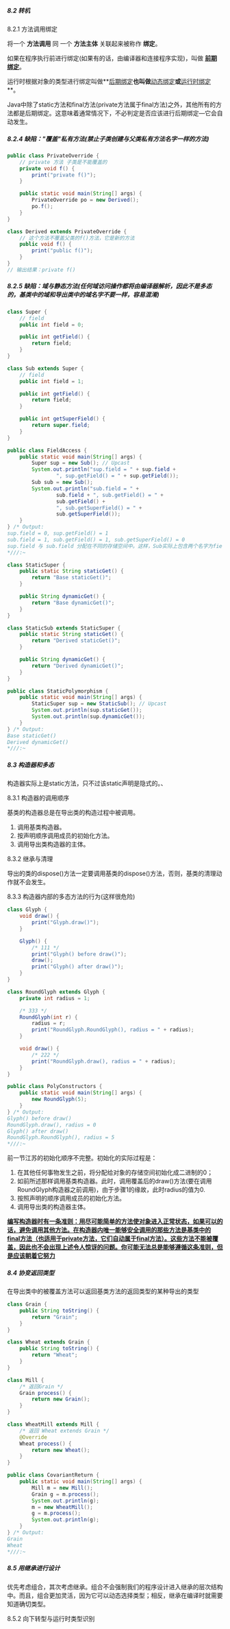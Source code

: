 ##### 8.2 转机

8.2.1 方法调用绑定

将一个 **方法调用** 同 一个 **方法主体** 关联起来被称作 **绑定**。

如果在程序执行前进行绑定(如果有的话，由编译器和连接程序实现)，叫做 **<u>前期绑定</u>**。

运行时根据对象的类型进行绑定叫做**<u>后期绑定</u>**也叫做**<u>动态绑定</u>**或**<u>运行时绑定</u>**。

Java中除了static方法和final方法(private方法属于final方法)之外，其他所有的方法都是后期绑定。这意味着通常情况下，不必判定是否应该进行后期绑定—它会自动发生。



##### 8.2.4 缺陷："覆盖"私有方法(禁止子类创建与父类私有方法名字一样的方法)

```java
public class PrivateOverride {
    // private 方法 子类是不能覆盖的
    private void f() {
        print("private f()");
    }

    public static void main(String[] args) {
        PrivateOverride po = new Derived();
        po.f();
    }
}

class Derived extends PrivateOverride {
    // 这个方法不覆盖父类的f()方法，它是新的方法
    public void f() {
        print("public f()");
    }
}
// 输出结果：private f()
```

##### 8.2.5 缺陷：域与静态方法(任何域访问操作都将由编译器解析，因此不是多态的，基类中的域和导出类中的域名字不要一样，容易混淆)

```java
class Super {
  	// field
    public int field = 0;

    public int getField() {
        return field;
    }
}

class Sub extends Super {
  	// field
    public int field = 1;

    public int getField() {
        return field;
    }

    public int getSuperField() {
        return super.field;
    }
}

public class FieldAccess {
    public static void main(String[] args) {
        Super sup = new Sub(); // Upcast
        System.out.println("sup.field = " + sup.field +
                ", sup.getField() = " + sup.getField());
        Sub sub = new Sub();
        System.out.println("sub.field = " +
                sub.field + ", sub.getField() = " +
                sub.getField() +
                ", sub.getSuperField() = " +
                sub.getSuperField());
    }
} /* Output:
sup.field = 0, sup.getField() = 1
sub.field = 1, sub.getField() = 1, sub.getSuperField() = 0
sup.field 与 sub.field 分配在不同的存储空间中。这样，Sub实际上包含两个名字为field的域。
*///:~

class StaticSuper {
    public static String staticGet() {
        return "Base staticGet()";
    }

    public String dynamicGet() {
        return "Base dynamicGet()";
    }
}

class StaticSub extends StaticSuper {
    public static String staticGet() {
        return "Derived staticGet()";
    }

    public String dynamicGet() {
        return "Derived dynamicGet()";
    }
}

public class StaticPolymorphism {
    public static void main(String[] args) {
        StaticSuper sup = new StaticSub(); // Upcast
        System.out.println(sup.staticGet());
        System.out.println(sup.dynamicGet());
    }
} /* Output:
Base staticGet()
Derived dynamicGet()
*///:~
```



##### 8.3 构造器和多态

构造器实际上是static方法，只不过该static声明是隐式的。、

8.3.1 构造器的调用顺序

基类的构造器总是在导出类的构造过程中被调用。

1. 调用基类构造器。
2. 按声明顺序调用成员的初始化方法。
3. 调用导出类构造器的主体。

8.3.2 继承与清理

导出的类的dispose()方法一定要调用基类的dispose()方法，否则，基类的清理动作就不会发生。

8.3.3 构造器内部的多态方法的行为(这样很危险)

```java
class Glyph {
    void draw() {
        print("Glyph.draw()");
    }

    Glyph() {
        /* 111 */
        print("Glyph() before draw()");
        draw();
        print("Glyph() after draw()");
    }
}

class RoundGlyph extends Glyph {
    private int radius = 1;

    /* 333 */
    RoundGlyph(int r) {
        radius = r;
        print("RoundGlyph.RoundGlyph(), radius = " + radius);
    }

    void draw() {
        /* 222 */
        print("RoundGlyph.draw(), radius = " + radius);
    }
}

public class PolyConstructors {
    public static void main(String[] args) {
        new RoundGlyph(5);
    }
} /* Output:
Glyph() before draw()
RoundGlyph.draw(), radius = 0
Glyph() after draw()
RoundGlyph.RoundGlyph(), radius = 5
*///:~
```

前一节江苏的初始化顺序不完整。初始化的实际过程是：

1. 在其他任何事物发生之前，将分配给对象的存储空间初始化成二进制的0；
2. 如前所述那样调用基类构造器。此时，调用覆盖后的draw()方法(要在调用RoundGlyph构造器之前调用)，由于步骤1的缘故，此时radius的值为0.
3. 按照声明的顺序调用成员的初始化方法。
4. 调用导出类的构造器主体。

**<u>编写构造器时有一条准则：用尽可能简单的方法使对象进入正常状态，如果可以的话，避免调用其他方法。在构造器内唯一能够安全调用的那些方法是基类中的final方法（也适用于private方法，它们自动属于final方法）。这些方法不能被覆盖，因此也不会出现上述令人惊讶的问题。你可能无法总是能够遵循这条准则，但是应该朝着它努力</u>**

##### 8.4 协变返回类型

在导出类中的被覆盖方法可以返回基类方法的返回类型的某种导出的类型

```java
class Grain {
    public String toString() {
        return "Grain";
    }
}

class Wheat extends Grain {
    public String toString() {
        return "Wheat";
    }
}

class Mill {
  	/* 返回Grain */
    Grain process() {
        return new Grain();
    }
}

class WheatMill extends Mill {
    /* 返回 Wheat extends Grain */
    @Override
    Wheat process() {
        return new Wheat();
    }
}

public class CovariantReturn {
    public static void main(String[] args) {
        Mill m = new Mill();
        Grain g = m.process();
        System.out.println(g);
        m = new WheatMill();
        g = m.process();
        System.out.println(g);
    }
} /* Output:
Grain
Wheat
*///:~
```

##### 8.5 用继承进行设计

优先考虑组合，其次考虑继承。组合不会强制我们的程序设计进入继承的层次结构中。而且，组合更加灵活，因为它可以动态选择类型；相反，继承在编译时就需要知道确切类型。

8.5.2 向下转型与运行时类型识别















